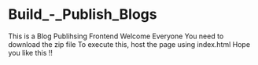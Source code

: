 # Build_-_Publish_Blogs
This is a Blog Publihsing Frontend 
Welcome Everyone
You need to download the zip file 
To execute this, host the page using index.html 
Hope you like this !!
